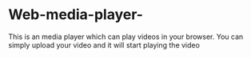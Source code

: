 # Web-media-player-
This is an media player which can play videos in your browser. You can simply upload your video and it will start playing the video 
